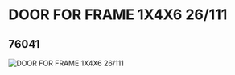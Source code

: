 # DOOR FOR FRAME 1X4X6 26/111
## 76041
![DOOR FOR FRAME 1X4X6 26/111](https://lc-www-live-s.legocdn.com/media/bricks/5/2/4261036.jpg)